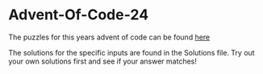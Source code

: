 # Advent-Of-Code-24

The puzzles for this years advent of code can be found [here](https://adventofcode.com/2024)

The solutions for the specific inputs are found in the Solutions file. 
Try out your own solutions first and see if your answer matches!